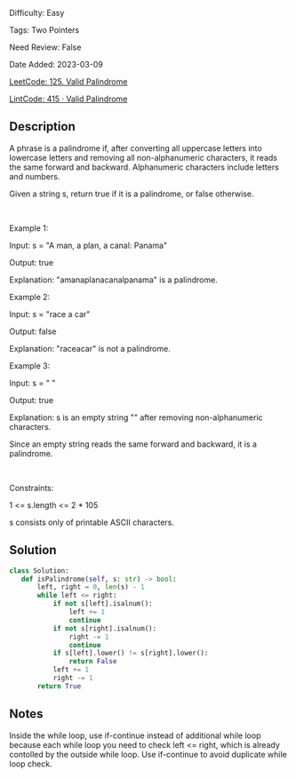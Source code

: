 Difficulty: Easy

Tags: Two Pointers

Need Review: False

Date Added: 2023-03-09

[LeetCode: 125. Valid Palindrome](https://leetcode.com/problems/valid-palindrome/)

[LintCode: 415 · Valid Palindrome](https://lintcode.com/problem/415 )

## Description 

A phrase is a palindrome if, after converting all uppercase letters into lowercase letters and removing all non-alphanumeric characters, it reads the same forward and backward. Alphanumeric characters include letters and numbers.

Given a string s, return true if it is a palindrome, or false otherwise.

 

Example 1:



Input: s = "A man, a plan, a canal: Panama"

Output: true

Explanation: "amanaplanacanalpanama" is a palindrome.



Example 2:



Input: s = "race a car"

Output: false

Explanation: "raceacar" is not a palindrome.



Example 3:



Input: s = " "

Output: true

Explanation: s is an empty string "" after removing non-alphanumeric characters.

Since an empty string reads the same forward and backward, it is a palindrome.



 

Constraints:



1 <= s.length <= 2 * 105

s consists only of printable ASCII characters.



## Solution 
 ```python 
class Solution:
    def isPalindrome(self, s: str) -> bool:
        left, right = 0, len(s) - 1
        while left <= right:
            if not s[left].isalnum():
                left += 1
                continue
            if not s[right].isalnum():
                right -= 1
                continue
            if s[left].lower() != s[right].lower():
                return False
            left += 1
            right -= 1
        return True
 ``` 
## Notes
Inside the while loop, use if-continue instead of additional while loop because each while loop you need to check left <= right, which is already contolled by the outside while loop.
Use if-continue to avoid duplicate while loop check.